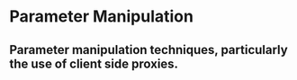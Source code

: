 # Parameter Manipulation

## Parameter manipulation techniques, particularly the use of client side proxies.

